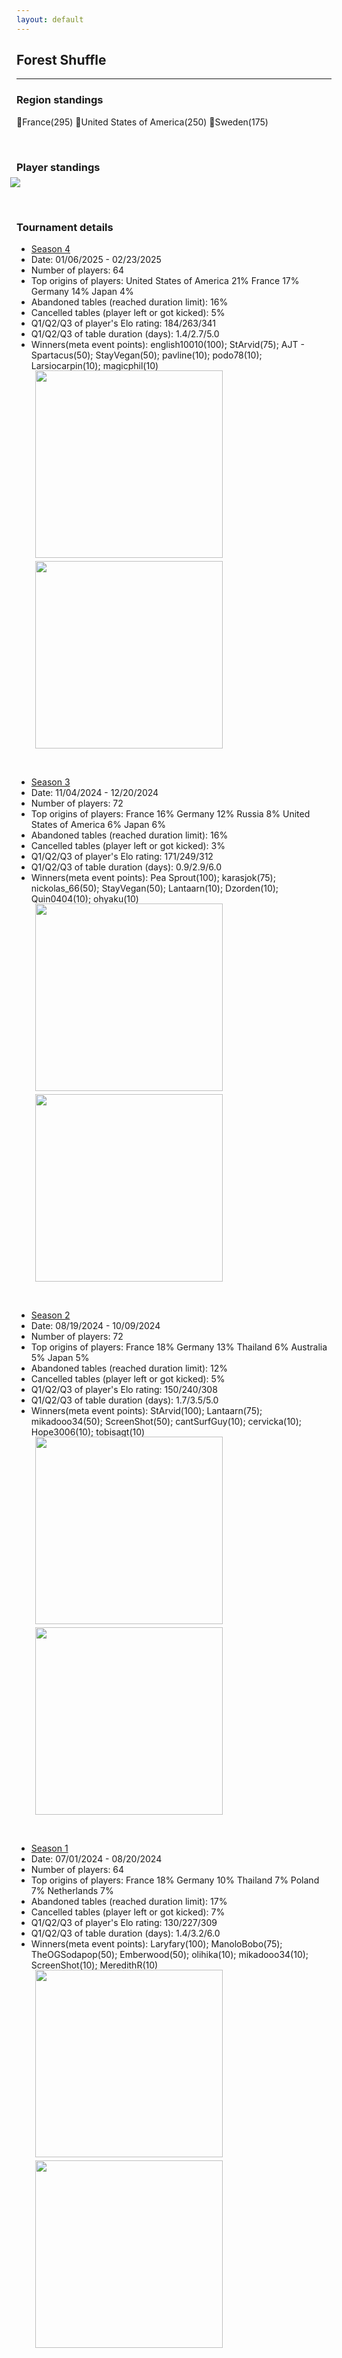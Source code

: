 ```yaml
---
layout: default
---
```

## Forest Shuffle
---

### Region standings
🥇France(295) 🥈United States of America(250) 🥉Sweden(175)


<p>&nbsp;</p>

### Player standings
<div>
	<img src="/wpoc/assets/images/ranking/ForestShuffleRanking.png" style="display: block; margin-left: -10px; margin-bottom: 10px; margin-top: -10px"/>
</div>
<p>&nbsp;</p>


### Tournament details
- [Season 4](https://boardgamearena.com/tournament?id=342658)
- Date: 01/06/2025 - 02/23/2025
- Number of players: 64
- Top origins of players: United States of America 21% France 17% Germany 14% Japan 4%
- Abandoned tables (reached duration limit): 16%
- Cancelled tables (player left or got kicked): 5%
- Q1/Q2/Q3 of player's Elo rating: 184/263/341
- Q1/Q2/Q3 of table duration (days): 1.4/2.7/5.0
- Winners(meta event points): english10010(100); StArvid(75); AJT - Spartacus(50); StayVegan(50); pavline(10); podo78(10); Larsiocarpin(10); magicphil(10)

<div>
 <img src="/wpoc/assets/images/tournament/t_Forest ShuffleWestern Pacific Ocean Cup • Season 4_Elo_20250223202448.png" width="300" style="display: block; margin-left: 30px; margin-bottom: 5px; margin-top:-15px"/>
</div>
<div>
 <img src="/wpoc/assets/images/tournament/t_Forest ShuffleWestern Pacific Ocean Cup • Season 4_Duration_20250223205150.png" width="300" style="display: block; margin-left: 30px; margin-bottom: 5px;"/>
</div>
<p>&nbsp;</p>




- [Season 3](https://boardgamearena.com/tournament?id=320493)
- Date: 11/04/2024 - 12/20/2024
- Number of players: 72
- Top origins of players: France 16% Germany 12% Russia 8% United States of America 6% Japan 6%
- Abandoned tables (reached duration limit): 16%
- Cancelled tables (player left or got kicked): 3%
- Q1/Q2/Q3 of player's Elo rating: 171/249/312
- Q1/Q2/Q3 of table duration (days): 0.9/2.9/6.0
- Winners(meta event points): Pea Sprout(100); karasjok(75); nickolas_66(50); StayVegan(50); Lantaarn(10); Dzorden(10); Quin0404(10); ohyaku(10)

<div>
 <img src="/wpoc/assets/images/tournament/t_Forest ShuffleWestern Pacific Ocean Cup • Season 3_Elo_20241226171255.png" width="300" style="display: block; margin-left: 30px; margin-bottom: 5px; margin-top:-15px"/>
</div>
<div>
 <img src="/wpoc/assets/images/tournament/t_Forest ShuffleWestern Pacific Ocean Cup • Season 3_Duration_20241226173955.png" width="300" style="display: block; margin-left: 30px; margin-bottom: 5px;"/>
</div>
<p>&nbsp;</p>


- [Season 2](https://boardgamearena.com/tournament?id=314581)
- Date: 08/19/2024 - 10/09/2024
- Number of players: 72
- Top origins of players: France 18% Germany 13% Thailand 6% Australia 5% Japan 5%
- Abandoned tables (reached duration limit): 12%
- Cancelled tables (player left or got kicked): 5%
- Q1/Q2/Q3 of player's Elo rating: 150/240/308
- Q1/Q2/Q3 of table duration (days): 1.7/3.5/5.0
- Winners(meta event points): StArvid(100); Lantaarn(75); mikadooo34(50); ScreenShot(50); cantSurfGuy(10); cervicka(10); Hope3006(10); tobisagt(10)

<div>
 <img src="/wpoc/assets/images/tournament/t_Forest ShuffleWestern Pacific Ocean Cup • Season 2_Elo_20241009205847.png" width="300" style="display: block; margin-left: 30px; margin-bottom: 5px; margin-top:-15px"/>
</div>
<div>
 <img src="/wpoc/assets/images/tournament/t_Forest ShuffleWestern Pacific Ocean Cup • Season 2_Duration_20241009212429.png" width="300" style="display: block; margin-left: 30px; margin-bottom: 5px;"/>
</div>
<p>&nbsp;</p>


- [Season 1](https://boardgamearena.com/tournament?id=303096)
- Date: 07/01/2024 - 08/20/2024
- Number of players: 64
- Top origins of players: France 18% Germany 10% Thailand 7% Poland 7% Netherlands 7%
- Abandoned tables (reached duration limit): 17%
- Cancelled tables (player left or got kicked): 7%
- Q1/Q2/Q3 of player's Elo rating: 130/227/309
- Q1/Q2/Q3 of table duration (days): 1.4/3.2/6.0
- Winners(meta event points): Laryfary(100); ManoloBobo(75); TheOGSodapop(50); Emberwood(50); olihika(10); mikadooo34(10); ScreenShot(10); MeredithR(10)

<div>
 <img src="/wpoc/assets/images/tournament/t_Forest ShuffleWestern Pacific Ocean Cup • Season 1_Elo_20240821210732.png" width="300" style="display: block; margin-left: 30px; margin-bottom: 5px; margin-top:-15px"/>
</div>
<div>
 <img src="/wpoc/assets/images/tournament/t_Forest ShuffleWestern Pacific Ocean Cup • Season 1_Duration_20240821213249.png" width="300" style="display: block; margin-left: 30px; margin-bottom: 5px;"/>
</div>
<p>&nbsp;</p>






>>

